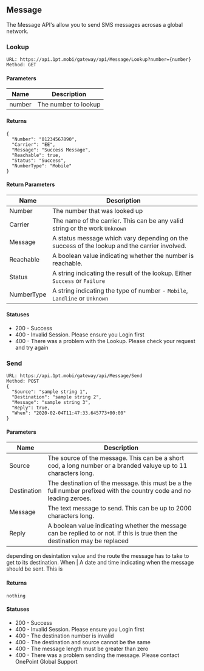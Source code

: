 ## Message
The Message API's allow you to send SMS messages acrosas a global network.

### Lookup
```
URL: https://api.1pt.mobi/gateway/api/Message/Lookup?number={number}
Method: GET
```
#### Parameters
Name | Description
---- | -----------
number | The number to lookup
#### Returns
```
{
  "Number": "01234567890",
  "Carrier": "EE",
  "Message": "Success Message",
  "Reachable": true,
  "Status": "Success",
  "NumberType": "Mobile"
}
```
#### Return Parameters
Name | Description
---- | -----------
Number | The number that was looked up
Carrier | The name of the carrier. This can be any valid string or the work `Unknown`
Message | A status message which vary depending on the success of the lookup and the carrier involved.
Reachable | A boolean value indicating whether the number is reachable.
Status | A string indicating the result of the lookup. Either `Success` or `Failure`
NumberType | A string indicating the type of number - `Mobile`, `Landline` or `Unknown`

#### Statuses
* 200 - Success
* 400 - Invalid Session. Please ensure you Login first
* 400 - There was a problem with the Lookup. Please check your request and try again

### Send
```
URL: https://api.1pt.mobi/gateway/api/Message/Send
Method: POST
{
  "Source": "sample string 1",
  "Destination": "sample string 2",
  "Message": "sample string 3",
  "Reply": true,
  "When": "2020-02-04T11:47:33.645773+00:00"
}
```
#### Parameters
Name | Description
---- | -----------
Source | The source of the message. This can be a short cod, a long number or a branded valuye up to 11 characters long.
Destination | The destination of the message. this must be a the full number prefixed with the country code and no leading zeroes.
Message | The text message to send. This can be up to 2000 characters long.
Reply | A boolean value indicating whether the message can be replied to or not. If this is true then the destination may be replaced 
depending on desintation value and the route the message has to take to get to its destination.
When | A date and time indicating when the message should be sent. This is 

#### Returns
```
nothing
```
#### Statuses
* 200 - Success
* 400 - Invalid Session. Please ensure you Login first
* 400 - The destination number is invalid
* 400 - The destination and source cannot be the same
* 400 - The message length must be greater than zero
* 400 - There was a problem sending the message. Please contact OnePoint Global Support